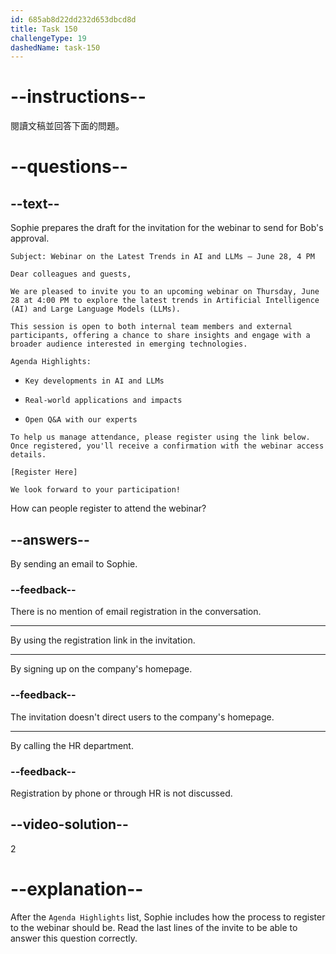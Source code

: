 ```yaml
---
id: 685ab8d22dd232d653dbcd8d
title: Task 150
challengeType: 19
dashedName: task-150
---
```


<!-- READING -->

# --instructions--

閱讀文稿並回答下面的問題。

# --questions--

## --text--

Sophie prepares the draft for the invitation for the webinar to send for Bob's approval.

`Subject: Webinar on the Latest Trends in AI and LLMs – June 28, 4 PM`

`Dear colleagues and guests,`

`We are pleased to invite you to an upcoming webinar on Thursday, June 28 at 4:00 PM to explore the latest trends in Artificial Intelligence (AI) and Large Language Models (LLMs).`

`This session is open to both internal team members and external participants, offering a chance to share insights and engage with a broader audience interested in emerging technologies.`

`Agenda Highlights:`

- `Key developments in AI and LLMs`

- `Real-world applications and impacts`

- `Open Q&A with our experts`

`To help us manage attendance, please register using the link below. Once registered, you'll receive a confirmation with the webinar access details.`

`[Register Here]`

`We look forward to your participation!`

How can people register to attend the webinar?

## --answers--

By sending an email to Sophie.

### --feedback--

There is no mention of email registration in the conversation.

---

By using the registration link in the invitation.

---

By signing up on the company's homepage.

### --feedback--

The invitation doesn't direct users to the company's homepage.

---

By calling the HR department.

### --feedback--

Registration by phone or through HR is not discussed.

## --video-solution--

2

# --explanation--

After the `Agenda Highlights` list, Sophie includes how the process to register to the webinar should be. Read the last lines of the invite to be able to answer this question correctly.
